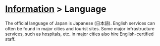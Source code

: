 # [Information](../information) > Language

The official language of Japan is Japanese (日本語). English services can often be found in major cities and tourist sites. Some major infrastructure services, such as hospitals, etc. in major cities also hire English-certified staff.

